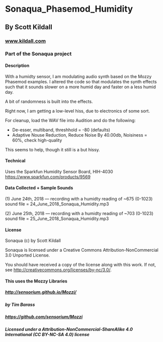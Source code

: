 # Sonaqua_Phasemod_Humidity
## By Scott Kildall
### www.kildall.com
### Part of the Sonaqua project 


#### Description
With a humidty sensor, I am modulating audio synth based on the Mozzy Phasemod examples. I altered the code so that modulates the synth effects such that it sounds slower on a more humid day and faster on a less humid day.

A bit of randomness is built into the effects.

Right now, I am getting a low-level hiss, due to electronics of some sort.

For cleanup, load the WAV file into Audition and do the following:
- De-esser, multiband, threshhold = -80 (defaults)
- Adaptive Nouse Reduction, Reduce Noise By 40.00db, Noisiness = 60%, check high-quality

This seems to help, though it still is a but hissy.

#### Technical
Uses the Sparkfun Humidity Sensor Board, HIH-4030
https://www.sparkfun.com/products/9569

#### Data Collected + Sample Sounds
(1) June 24th, 2018 — recording with a humidty reading of ~675 (0-1023)
	sound file = 24_June_2018_Sonaqua_Humidity.mp3

(2) June 25th, 2018 — recording with a humidty reading of ~703 (0-1023)
	sound file = 25_June_2018_Sonaqua_Humidity.mp3
	

#### License

Sonaqua (c) by Scott Kildall

Sonaqua is licensed under a
Creative Commons Attribution-NonCommercial 3.0 Unported License.

You should have received a copy of the license along with this
work.  If not, see <http://creativecommons.org/licenses/by-nc/3.0/>.

#### This uses the Mozzy Libraries
##### http://sensorium.github.io/Mozzi/
##### by Tim Barass
##### https://github.com/sensorium/Mozzi
##### Licensed under a Attribution-NonCommercial-ShareAlike 4.0 International (CC BY-NC-SA 4.0) license


